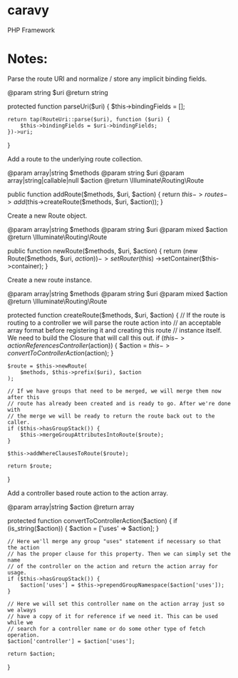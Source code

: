 # caravy

PHP Framework

# Notes:

Parse the route URI and normalize / store any implicit binding fields.

@param string \$uri
@return string

protected function parseUri($uri)
{
    $this->bindingFields = [];

    return tap(RouteUri::parse($uri), function ($uri) {
        $this->bindingFields = $uri->bindingFields;
    })->uri;
}


Add a route to the underlying route collection.

@param  array|string  $methods
@param  string  $uri
@param  array|string|callable|null  $action
@return \Illuminate\Routing\Route

public function addRoute($methods, $uri, $action)
{
    return $this->routes->add($this->createRoute($methods, $uri, $action));
}


Create a new Route object.

@param  array|string  $methods
@param  string  $uri
@param  mixed  $action
@return \Illuminate\Routing\Route

public function newRoute($methods, $uri, $action)
{
    return (new Route($methods, $uri, $action))
                ->setRouter($this)
                ->setContainer($this->container);
}


Create a new route instance.

@param  array|string  $methods
@param  string  $uri
@param  mixed  $action
@return \Illuminate\Routing\Route

protected function createRoute($methods, $uri, $action)
{
    // If the route is routing to a controller we will parse the route action into
    // an acceptable array format before registering it and creating this route
    // instance itself. We need to build the Closure that will call this out.
    if ($this->actionReferencesController($action)) {
        $action = $this->convertToControllerAction($action);
    }

    $route = $this->newRoute(
        $methods, $this->prefix($uri), $action
    );

    // If we have groups that need to be merged, we will merge them now after this
    // route has already been created and is ready to go. After we're done with
    // the merge we will be ready to return the route back out to the caller.
    if ($this->hasGroupStack()) {
        $this->mergeGroupAttributesIntoRoute($route);
    }

    $this->addWhereClausesToRoute($route);

    return $route;
}

Add a controller based route action to the action array.

@param  array|string  $action
@return array

protected function convertToControllerAction($action)
{
    if (is_string($action)) {
        $action = ['uses' => $action];
    }

    // Here we'll merge any group "uses" statement if necessary so that the action
    // has the proper clause for this property. Then we can simply set the name
    // of the controller on the action and return the action array for usage.
    if ($this->hasGroupStack()) {
        $action['uses'] = $this->prependGroupNamespace($action['uses']);
    }

    // Here we will set this controller name on the action array just so we always
    // have a copy of it for reference if we need it. This can be used while we
    // search for a controller name or do some other type of fetch operation.
    $action['controller'] = $action['uses'];

    return $action;
}